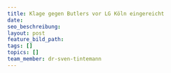 ```yaml
---
title: Klage gegen Butlers vor LG Köln eingereicht
date:
seo_beschreibung:
layout: post
feature_bild_path:
tags: []
topics: []
team_member: dr-sven-tintemann
---
```

